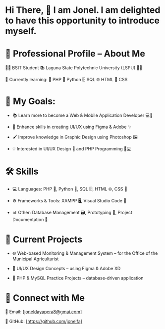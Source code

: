 # Hi There, 👔 I am Jonel. I am delighted to have this opportunity to introduce myself.

# 📝 Professional Profile – About Me

👨‍🎓 BSIT Student  📚 Laguna State Polytechnic University (LSPU) 🌿✨

📖 Currently learning: 🐘 PHP  🐍 Python 🗄️ SQL  🌐 HTML  🎨 CSS

# 🎯 My Goals:

* 📚 Learn more to become a Web & Mobile Application Developer 💻📱

* 🎨 Enhance skills in creating UI/UX using Figma & Adobe ✨

* 🖌️ Improve knowledge in Graphic Design using Photoshop 🖼️

* 💡 Interested in UI/UX Design 🎨 and PHP Programming 🐘💻

# 🛠️ Skills
* 💻 Languages: PHP 🐘, Python 🐍, SQL 🗄️, HTML 🌐, CSS 🎨

* ⚙️ Frameworks & Tools: XAMPP 🖥️, Visual Studio Code 📝

* 📊 Other: Database Management 🗃️, Prototyping 🧩, Project Documentation 📖

# 🚀 Current Projects

* 🌐 Web-based Monitoring & Management System – for the Office of the Municipal Agriculturist

* 🎨 UI/UX Design Concepts – using Figma & Adobe XD

* 🐘 PHP & MySQL Practice Projects – database-driven application

# 🤝 Connect with Me

📧 Email: [joneldayapera8@gmai.com]

🐙 GitHub: [https://github.com/jonelfa]

